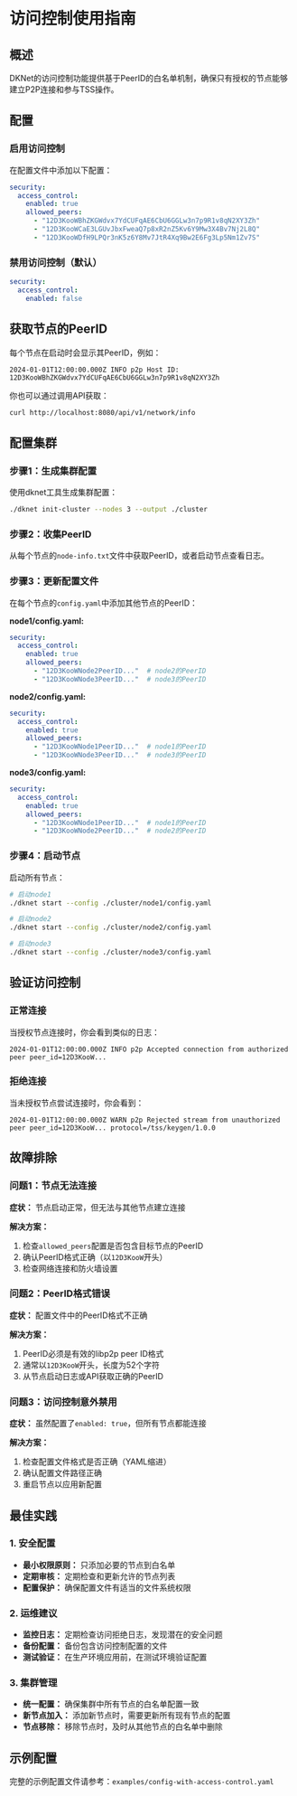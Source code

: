# 访问控制使用指南

## 概述

DKNet的访问控制功能提供基于PeerID的白名单机制，确保只有授权的节点能够建立P2P连接和参与TSS操作。

## 配置

### 启用访问控制

在配置文件中添加以下配置：

```yaml
security:
  access_control:
    enabled: true
    allowed_peers:
      - "12D3KooWBhZKGWdvx7YdCUFqAE6CbU6GGLw3n7p9R1v8qN2XY3Zh"
      - "12D3KooWCaE3LGUvJbxFweaQ7p8xR2nZ5Kv6Y9Mw3X4Bv7Nj2L8Q"
      - "12D3KooWDfH9LPQr3nK5z6Y8Mv7JtR4Xq9Bw2E6Fg3Lp5Nm1Zv7S"
```

### 禁用访问控制（默认）

```yaml
security:
  access_control:
    enabled: false
```

## 获取节点的PeerID

每个节点在启动时会显示其PeerID，例如：

```text
2024-01-01T12:00:00.000Z INFO p2p Host ID: 12D3KooWBhZKGWdvx7YdCUFqAE6CbU6GGLw3n7p9R1v8qN2XY3Zh
```

你也可以通过调用API获取：

```bash
curl http://localhost:8080/api/v1/network/info
```

## 配置集群

### 步骤1：生成集群配置

使用dknet工具生成集群配置：

```bash
./dknet init-cluster --nodes 3 --output ./cluster
```

### 步骤2：收集PeerID

从每个节点的`node-info.txt`文件中获取PeerID，或者启动节点查看日志。

### 步骤3：更新配置文件

在每个节点的`config.yaml`中添加其他节点的PeerID：

**node1/config.yaml:**

```yaml
security:
  access_control:
    enabled: true
    allowed_peers:
      - "12D3KooWNode2PeerID..."  # node2的PeerID
      - "12D3KooWNode3PeerID..."  # node3的PeerID
```

**node2/config.yaml:**

```yaml
security:
  access_control:
    enabled: true
    allowed_peers:
      - "12D3KooWNode1PeerID..."  # node1的PeerID
      - "12D3KooWNode3PeerID..."  # node3的PeerID
```

**node3/config.yaml:**

```yaml
security:
  access_control:
    enabled: true
    allowed_peers:
      - "12D3KooWNode1PeerID..."  # node1的PeerID
      - "12D3KooWNode2PeerID..."  # node2的PeerID
```

### 步骤4：启动节点

启动所有节点：

```bash
# 启动node1
./dknet start --config ./cluster/node1/config.yaml

# 启动node2
./dknet start --config ./cluster/node2/config.yaml

# 启动node3
./dknet start --config ./cluster/node3/config.yaml
```

## 验证访问控制

### 正常连接

当授权节点连接时，你会看到类似的日志：

```text
2024-01-01T12:00:00.000Z INFO p2p Accepted connection from authorized peer peer_id=12D3KooW...
```

### 拒绝连接

当未授权节点尝试连接时，你会看到：

```text
2024-01-01T12:00:00.000Z WARN p2p Rejected stream from unauthorized peer peer_id=12D3KooW... protocol=/tss/keygen/1.0.0
```

## 故障排除

### 问题1：节点无法连接

**症状：** 节点启动正常，但无法与其他节点建立连接

**解决方案：**

1. 检查`allowed_peers`配置是否包含目标节点的PeerID
2. 确认PeerID格式正确（以`12D3KooW`开头）
3. 检查网络连接和防火墙设置

### 问题2：PeerID格式错误

**症状：** 配置文件中的PeerID格式不正确

**解决方案：**

1. PeerID必须是有效的libp2p peer ID格式
2. 通常以`12D3KooW`开头，长度为52个字符
3. 从节点启动日志或API获取正确的PeerID

### 问题3：访问控制意外禁用

**症状：** 虽然配置了`enabled: true`，但所有节点都能连接

**解决方案：**

1. 检查配置文件格式是否正确（YAML缩进）
2. 确认配置文件路径正确
3. 重启节点以应用新配置

## 最佳实践

### 1. 安全配置

- **最小权限原则：** 只添加必要的节点到白名单
- **定期审核：** 定期检查和更新允许的节点列表
- **配置保护：** 确保配置文件有适当的文件系统权限

### 2. 运维建议

- **监控日志：** 定期检查访问拒绝日志，发现潜在的安全问题
- **备份配置：** 备份包含访问控制配置的文件
- **测试验证：** 在生产环境应用前，在测试环境验证配置

### 3. 集群管理

- **统一配置：** 确保集群中所有节点的白名单配置一致
- **新节点加入：** 添加新节点时，需要更新所有现有节点的配置
- **节点移除：** 移除节点时，及时从其他节点的白名单中删除

## 示例配置

完整的示例配置文件请参考：`examples/config-with-access-control.yaml`
